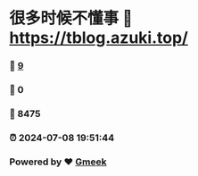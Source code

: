 # 很多时候不懂事 :link: https://tblog.azuki.top/ 
### :page_facing_up: [9](https://tblog.azuki.top//tag.html) 
### :speech_balloon: 0 
### :hibiscus: 8475 
### :alarm_clock: 2024-07-08 19:51:44 
### Powered by :heart: [Gmeek](https://github.com/Meekdai/Gmeek)
